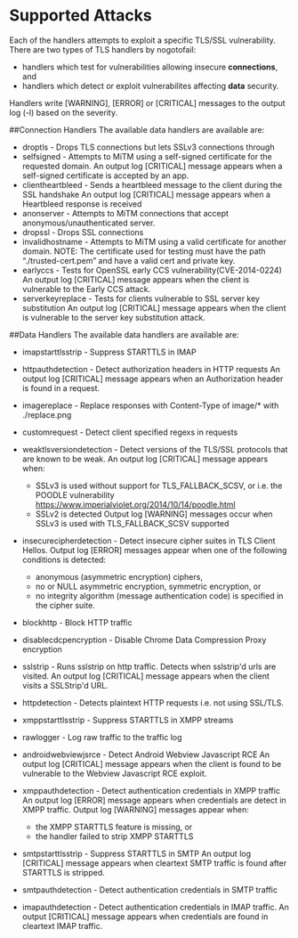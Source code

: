 # Supported Attacks
Each of the handlers attempts to exploit a specific TLS/SSL vulnerability.
There are two types of TLS handlers by nogotofail:
+ handlers which test for vulnerabilities allowing insecure **connections**, and
+ handlers which detect or exploit vulnerabilites affecting **data** security.

Handlers write [WARNING], [ERROR] or [CRITICAL] messages to the output log (-l) based on the severity. 

##Connection Handlers
The available data handlers are available are:
+ droptls - Drops TLS connections but lets SSLv3 connections through
+ selfsigned - Attempts to MiTM using a self-signed certificate for the requested domain.
  An output log [CRITICAL] message appears when a self-signed certificate is accepted by an app.
+ clientheartbleed - Sends a heartbleed message to the client during the SSL handshake
  An output log [CRITICAL] message appears when a Heartbleed response is received
+ anonserver - Attempts to MiTM connections that accept anonymous/unauthenticated server.
+ dropssl - Drops SSL connections
+ invalidhostname - Attempts to MiTM using a valid certificate for another domain.
  NOTE: The certificate used for testing must have the path “./trusted-cert.pem” and have a valid cert and private key.
+ earlyccs - Tests for OpenSSL early CCS vulnerability(CVE-2014-0224)
  An output log [CRITICAL] message appears when the client is vulnerable to the Early CCS attack.
+ serverkeyreplace - Tests for clients vulnerable to SSL server key substitution
  An output log [CRITICAL] message appears when the client is vulnerable to the server key substitution attack.

##Data Handlers
The available data handlers are available are:
+ imapstarttlsstrip - Suppress STARTTLS in IMAP
+ httpauthdetection - Detect authorization headers in HTTP requests
  An output log [CRITICAL] message appears when an Authorization header is found in a request.
+ imagereplace - Replace responses with Content-Type of image/* with ./replace.png
+ customrequest - Detect client specified regexs in requests
+ weaktlsversiondetection - Detect versions of the TLS/SSL protocols that are known to be weak.
  An output log [CRITICAL] message appears when:
  + SSLv3 is used without support for TLS_FALLBACK_SCSV, or i.e. the POODLE vulnerability https://www.imperialviolet.org/2014/10/14/poodle.html
  + SSLv2 is detected
  Output log [WARNING] messages occur when SSLv3 is used with TLS_FALLBACK_SCSV supported
+ insecurecipherdetection - Detect insecure cipher suites in TLS Client Hellos.
  Output log [ERROR] messages appear when one of the following conditions is detected:
  + anonymous (asymmetric encryption) ciphers, 
  + no or NULL asymmetric encryption, symmetric encryption, or 
  + no integrity algorithm (message authentication code) is specified in the cipher suite.
+ blockhttp - Block HTTP traffic
+ disablecdcpencryption - Disable Chrome Data Compression Proxy encryption
+ sslstrip - Runs sslstrip on http traffic. Detects when sslstrip'd urls are visited.
  An output log [CRITICAL] message appears when the client visits a SSLStrip'd URL.
+ httpdetection - Detects plaintext HTTP requests i.e. not using SSL/TLS.
+ xmppstarttlsstrip - Suppress STARTTLS in XMPP streams
+ rawlogger - Log raw traffic to the traffic log
+ androidwebviewjsrce - Detect Android Webview Javascript RCE
  An output log [CRITICAL] message appears when the client is found to be vulnerable to the Webview Javascript RCE exploit.
  
+ xmppauthdetection - Detect authentication credentials in XMPP traffic
  An output log [ERROR] message appears when credentials are detect in XMPP traffic.
  Output log [WARNING] messages appear when:
  + the XMPP STARTTLS feature is missing, or
  + the handler failed to strip XMPP STARTTLS
+ smtpstarttlsstrip - Suppress STARTTLS in SMTP
  An output log [CRITICAL] message appears when cleartext SMTP traffic is found after STARTTLS is stripped.
+ smtpauthdetection - Detect authentication credentials in SMTP traffic
+ imapauthdetection - Detect authentication credentials in IMAP traffic.
  An output [CRITICAL] message appears when credentials are found in cleartext IMAP traffic.
